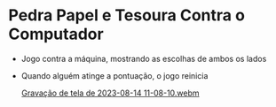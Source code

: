 # Pedra Papel e Tesoura Contra o Computador
- Jogo contra a máquina, mostrando as escolhas de ambos os lados
- Quando alguém atinge a pontuação, o jogo reinicia

  [Gravação de tela de 2023-08-14 11-08-10.webm](https://github.com/nicollasmb/pedra_papel_tesoura/assets/92215186/8a0691e8-305d-47a8-9ee8-5ee6c1b6a528)
